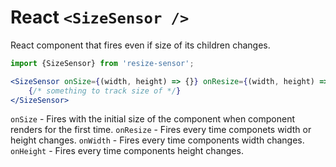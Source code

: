 # React `<SizeSensor />`

React component that fires even if size of its children changes.

```jsx
import {SizeSensor} from 'resize-sensor';

<SizeSensor onSize={(width, height) => {}} onResize={(width, height) => {}}>
    {/* something to track size of */}
</SizeSensor>
```

`onSize` - Fires with the initial size of the component when component renders for the first time.
`onResize` - Fires every time componets width or height changes.
`onWidth` - Fires every time components width changes.
`onHeight` - Fires every time components height changes.
